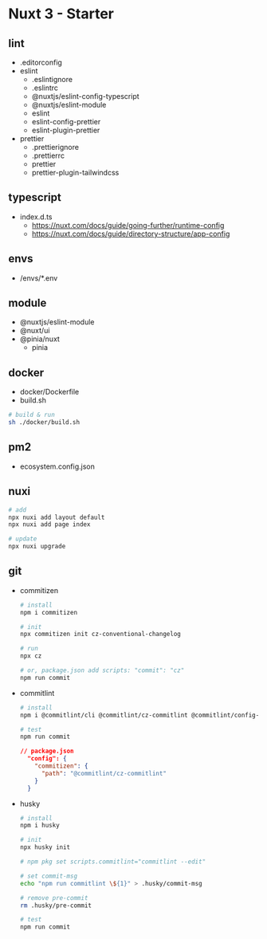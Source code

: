 # Nuxt 3 - Starter

## lint

- .editorconfig
- eslint
  - .eslintignore
  - .eslintrc
  - @nuxtjs/eslint-config-typescript
  - @nuxtjs/eslint-module
  - eslint
  - eslint-config-prettier
  - eslint-plugin-prettier
- prettier
  - .prettierignore
  - .prettierrc
  - prettier
  - prettier-plugin-tailwindcss

## typescript

- index.d.ts
  - https://nuxt.com/docs/guide/going-further/runtime-config
  - https://nuxt.com/docs/guide/directory-structure/app-config

## envs

- /envs/\*.env

## module

- @nuxtjs/eslint-module
- @nuxt/ui
- @pinia/nuxt
  - pinia

## docker

- docker/Dockerfile
- build.sh

```sh
# build & run
sh ./docker/build.sh
```

## pm2

- ecosystem.config.json

## nuxi

```sh
# add
npx nuxi add layout default
npx nuxi add page index

# update
npx nuxi upgrade
```

## git

- commitizen

  ```sh
  # install
  npm i commitizen

  # init
  npx commitizen init cz-conventional-changelog

  # run
  npx cz

  # or, package.json add scripts: "commit": "cz"
  npm run commit
  ```

- commitlint

  ```sh
  # install
  npm i @commitlint/cli @commitlint/cz-commitlint @commitlint/config-conventional

  # test
  npm run commit
  ```

  ```json
  // package.json
    "config": {
      "commitizen": {
        "path": "@commitlint/cz-commitlint"
      }
    }
  ```

- husky

  ```sh
  # install
  npm i husky

  # init
  npx husky init

  # npm pkg set scripts.commitlint="commitlint --edit"

  # set commit-msg
  echo "npm run commitlint \${1}" > .husky/commit-msg

  # remove pre-commit
  rm .husky/pre-commit

  # test
  npm run commit
  ```
